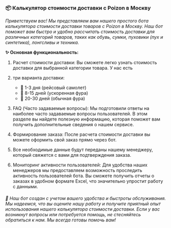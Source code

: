### 📦 Калькулятор стоимости доставки с Poizon в Москву

_Приветствуем вас! Мы представляем вам нашего простого бота калькулятора стоимости доставки товаров с Poizon в Москву. 
Наш бот поможет вам быстро и удобно рассчитать стоимость доставки для различных категорий товаров, таких как обувь, 
сумки, пуховики (пух и синтетика), лонгсливы и техника._

**✨ Основная функциональность:**

1. Расчет стоимости доставки: Вы сможете легко узнать стоимость доставки для выбранной категории товара. У нас есть 
2. три варианта доставки:

   * 🚀 1-3 дня (рейсовый самолет)
   * 🚛 8-15 дней (ускоренная фура)
   * 🚚 20-30 дней (обычная фура)

3. FAQ (Часто задаваемые вопросы): Мы подготовили ответы на наиболее часто задаваемые вопросы пользователей. В этом 
разделе вы найдете полезную информацию, которая поможет вам получить дополнительные сведения о нашем сервисе.

4. Формирование заказа: После расчета стоимости доставки вы можете оформить свой заказ прямо через бот. 
5. Все необходимые данные будут переданы нашему менеджеру, который свяжется с вами для подтверждения заказа.

6. Мониторинг активности пользователей: Для удобства наших менеджеров мы предоставляем возможность проследить 
активность пользователей бота. Вы сможете получить отчеты о заказах в удобном формате Excel, что значительно упростит 
работу с данными.

###### 🤖 Наш бот создан с учетом вашего удобства и быстроты обслуживания. Мы надеемся, что вы оцените нашу работу и получите приятный опыт использования нашего калькулятора стоимости доставки. Если у вас возникнут вопросы или потребуется помощь, не стесняйтесь обратиться к нам. Мы всегда готовы помочь вам!